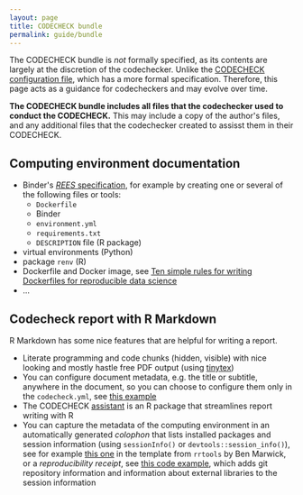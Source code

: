 ```yaml
---
layout: page
title: CODECHECK bundle
permalink: guide/bundle
---
```


The CODECHECK bundle is _not_ formally specified, as its contents are largely at the discretion of the codechecker.
Unlike the [CODECHECK configuration file](/spec/config/latest), which has a more formal specification.
Therefore, this page acts as a guidance for codecheckers and may evolve over time.

**The CODECHECK bundle includes all files that the codechecker used to conduct the CODECHECK.**
This may include a copy of the author's files, and any additional files that the codechecker created to assisst them in their CODECHECK.

## Computing environment documentation

- Binder's [_REES_ specification](https://repo2docker.readthedocs.io/en/latest/config_files.html#config-files), for example by creating one or several of the following files or tools:
  - `Dockerfile`
  - Binder
  - `environment.yml`
  - `requirements.txt`
  - `DESCRIPTION` file (R package)
- virtual environments (Python)
- package `renv` (R)
- Dockerfile and Docker image, see [Ten simple rules for writing Dockerfiles for reproducible data science](https://doi.org/10.1371/journal.pcbi.1008316)
- ...

## Codecheck report with R Markdown

R Markdown has some nice features that are helpful for writing a report.

- Literate programming and code chunks (hidden, visible) with nice looking and mostly hastle free PDF output (using [tinytex](https://yihui.name/tinytex/))
- You can configure document metadata, e.g. the title or subtitle, anywhere in the document, so you can choose to configure them only in the `codecheck.yml`, see [this example](https://github.com/codecheckers/Piccolo-2020/blob/master/codecheck/piccolo2020-codecheck.Rmd)
- The CODECHECK [assistant](https://github.com/codecheckers/assistant/) is an R package that streamlines report writing with R
- You can capture the metadata of the computing environment in an automatically generated _colophon_ that lists installed packages and session information (using `sessionInfo()` or `devtools::session_info()`), see for example [this one](https://github.com/benmarwick/rrtools/blob/master/inst/templates/paper.qmd) in the template from `rrtools` by Ben Marwick,  or a _reproducibility receipt_, see [this code example](https://github.com/PredictiveEcology/pemisc/blob/cf1516ff3893a7ffbfe1ae6623c0350c47c3e1b2/R/reproducibilityReceipt.R), which adds git repository information and information about external libraries to the session information
